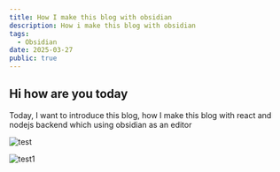 ```yaml
---
title: How I make this blog with obsidian
description: How i make this blog with obsidian
tags:
  - Obsidian
date: 2025-03-27
public: true
---
```

## Hi how are you today
Today, I want to introduce this blog, how I make this blog with react and nodejs backend which using obsidian as an editor


![test](test.png)


![test1](test1.png)